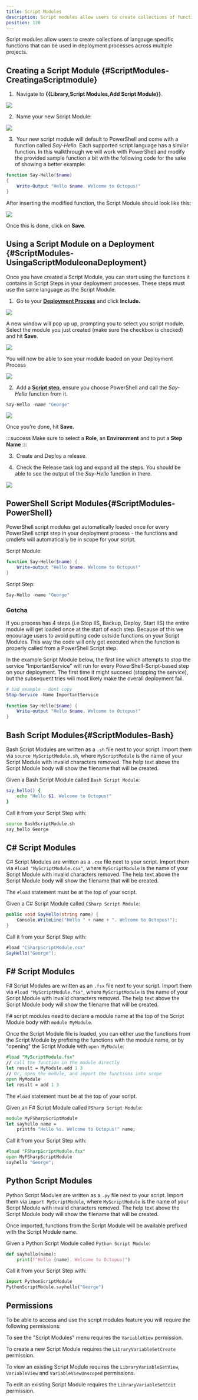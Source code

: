 ```yaml
---
title: Script Modules
description: Script modules allow users to create collections of functions that can be used in deployment processes across multiple projects.
position: 120
---
```


Script modules allow users to create collections of langauge specific functions that can be used in deployment processes across multiple projects.

## Creating a Script Module {#ScriptModules-CreatingaScriptmodule}

1.  Navigate to **{{Library,Script Modules,Add Script Module}}**.

![](script-modules-add.png)

2.  Name your new Script Module:

![](script-modules-new.png)

3.  Your new script module will default to PowerShell and come with a function called *Say-Hello.* Each supported script language has a similar function. In this walkthrough we will work with PowerShell and modify the provided sample function a bit with the following code for the sake of showing a better example:

```powershell
function Say-Hello($name)
{
    Write-Output "Hello $name. Welcome to Octopus!"
}
```

After inserting the modified function, the Script Module should look like this:

![](script-modules-new-body.png)

Once this is done, click on **Save**.

## Using a Script Module on a Deployment {#ScriptModules-UsingaScriptModuleonaDeployment}

Once you have created a Script Module, you can start using the functions it contains in Script Steps in your deployment processes. These steps must use the same language as the Script Module.

1.  Go to your **[Deployment Process](/docs/deployment-examples/index.md)** and click **Include.**

![](script-modules-deployment.png)

A new window will pop up up, prompting you to select you script module. Select the module you just created (make sure the checkbox is checked) and hit **Save**.

![](script-modules-deployment-include.png)

You will now be able to see your module loaded on your Deployment Process

![](script-modules-deployment-included.png)

2.  Add a **[Script step](/docs/deployment-examples/custom-scripts/index.md)**, ensure you choose PowerShell and call the *Say-Hello* function from it.

```powershell
Say-Hello -name "George"
```

![](script-modules-deployment-step.png)

Once you're done, hit **Save.**

:::success
Make sure to select a **Role**, an **Environment** and to put a **Step Name**
:::

3.  Create and Deploy a release.

4.  Check the Release task log and expand all the steps. You should be able to see the output of the *Say-Hello* function in there.

![](script-modules-deployment-release.png)


## PowerShell Script Modules{#ScriptModules-PowerShell}

PowerShell script modules get automatically loaded once for every PowerShell script step in your deployment process - the functions and cmdlets will automatically be in scope for your script.

Script Module:
```powershell
function Say-Hello($name) {
    Write-output "Hello $name. Welcome to Octopus!"
}
```

Script Step:
```powershell
Say-Hello -name "George"
```

### Gotcha
If you process has 4 steps (i.e Stop IIS, Backup, Deploy, Start IIS) the entire module will get loaded once at the start of each step. Because of this we encourage users to avoid putting code outside functions on your Script Modules. This way the code will only get executed when the function is properly called from a PowerShell Script step.

In the example Script Module below, the first line which attempts to stop the service "ImportantService" will run for every PowerShell-Script-based step on your deployment. The first time it might succeed (stopping the service), but the subsequent tries will most likely make the overall deployment fail.

```powershell
# bad example - dont copy
Stop-Service -Name ImportantService
 
function Say-Hello($name) {
    Write-output "Hello $name. Welcome to Octopus!"
}
```

## Bash Script Modules{#ScriptModules-Bash}

Bash Script Modules are written as a `.sh` file next to your script. Import them
via `source MyScriptModule.sh`, where `MyScriptModule` is the name of your Script
Module with invalid characters removed. The help text above the Script Module body
will show the filename that will be created.

Given a Bash Script Module called `Bash Script Module`:
```bash
say_hello() {
    echo "Hello $1. Welcome to Octopus!"
}
```

Call it from your Script Step with:
```bash
source BashScriptModule.sh
say_hello George
```

## C# Script Modules

C# Script Modules are written as a `.csx` file next to your script. Import them
via `#load "MyScriptModule.csx"`, where `MyScriptModule` is the name of your Script
Module with invalid characters removed. The help text above the Script Module body
will show the filename that will be created.

The `#load` statement must be at the top of your script.

Given a C# Script Module called `CSharp Script Module`:
```csharp
public void SayHello(string name) {
    Console.WriteLine("Hello " + name + ". Welcome to Octopus!");
}
```

Call it from your Script Step with:
```csharp
#load "CSharpScriptModule.csx"
SayHello("George");
```

## F# Script Modules

F# Script Modules are written as an `.fsx` file next to your script. Import them
via `#load "MyScriptModule.fsx"`, where `MyScriptModule` is the name of your Script
Module with invalid characters removed. The help text above the Script Module body
will show the filename that will be created.

F# script modules need to declare a module name at the top of the Script Module body with `module MyModule`.

Once the Script Module file is loaded, you can either use the functions from the Script Module by prefixing the functions with the module name, or by "opening" the Script Module with `open MyModule`:

```fsharp
#load "MyScriptModule.fsx"
// call the function in the module directly
let result = MyModule.add 1 3
// Or, open the module, and import the functions into scope
open MyModule
let result = add 1 3
```

The `#load` statement must be at the top of your script.

Given an F# Script Module called `FSharp Script Module`:
```fsharp
module MyFSharpScriptModule
let sayhello name =
    printfn "Hello %s. Welcome to Octopus!" name;
```

Call it from your Script Step with:
```fsharp
#load "FSharpScriptModule.fsx"
open MyFSharpScriptModule
sayhello "George";
```

## Python Script Modules

Python Script Modules are written as a `.py` file next to your script. Import them
via `import MyScriptModule`, where `MyScriptModule` is the name of your Script
Module with invalid characters removed. The help text above the Script Module body
will show the filename that will be created.

Once imported, functions from the Script Module will be available prefixed with the Script Module name.

Given a Python Script Module called `Python Script Module`:
```python
def sayhello(name):
    print(f"Hello {name}. Welcome to Octopus!")
```

Call it from your Script Step with:
```python
import PythonScriptModule
PythonScriptModule.sayhello("George")
```

## Permissions

To be able to access and use the script modules feature you will require the following permissions:

To see the "Script Modules" menu requires the `VariableView` permission.

To create a new Script Module requires the `LibraryVariableSetCreate` permission.

To view an existing Script Module requires the `LibraryVariableSetView`, `VariableView` and `VariableViewUnscoped` permissions.

To edit an existing Script Module requires the `LibraryVariableSetEdit` permission.
